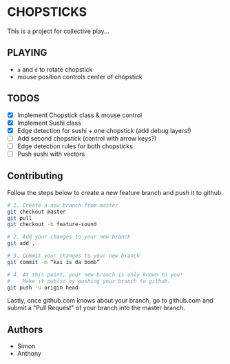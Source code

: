 CHOPSTICKS
==========

This is a project for collective play...

PLAYING
-------

- `a` and `d` to rotate chopstick
- mouse position controls center of chopstick


TODOS
-----

- [x] Implement Chopstick class & mouse control
- [x] Implement Sushi class
- [x] Edge detection for sushi + one chopstick (add debug layers!)
- [ ] Add second chopstick (control with arrow keys?)
- [ ] Edge detection rules for both chopsticks
- [ ] Push sushi with vectors

Contributing
------------

Follow the steps below to create a new feature branch and push it to github.

```bash
# 1. Create a new branch from master
git checkout master
git pull
git checkout -b feature-sound

# 2. Add your changes to your new branch
git add .

# 3. Commit your changes to your new branch
git commit -m “kai is da bomb”

# 4. At this point, your new branch is only known to you!
#    Make it public by pushing your branch to github.
git push -u origin head
```

Lastly, once github.com knows about your branch, go to github.com and submit a "Pull Request" of your branch into the master branch.

Authors
-------

* Simon
* Anthony
